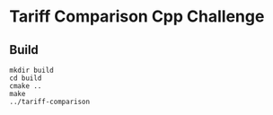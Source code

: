 Tariff Comparison Cpp Challenge
===
Build
---
```shell
mkdir build
cd build
cmake ..
make
../tariff-comparison
```
